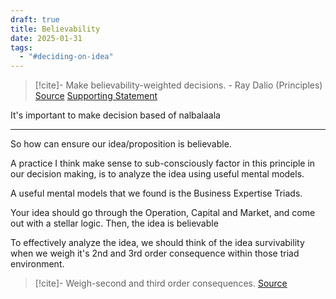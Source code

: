 ```yaml
---
draft: true
title: Believability
date: 2025-01-31
tags:
  - "#deciding-on-idea"
---
```

> [!cite]- Make believability-weighted decisions. - Ray Dalio (Principles)
> [Source](https://www.principles.com/principles/abd3ef46-c927-4828-bf2b-46a31f752bc2/)
> [Supporting Statement](https://www.principles.com/principles/38cf033e-3236-4274-86c3-379d9e2eeeb2/)

It's important to make decision based of nalbalaala

-----

So how can ensure our idea/proposition is believable. 

A practice I think make sense to sub-consciously factor in this principle in our decision making, is to analyze the idea using useful mental models. 

A useful mental models that we found is the Business Expertise Triads. 

Your idea should go through the Operation, Capital and Market, and come out with a stellar logic. Then, the idea is believable 

To effectively analyze the idea, we should think of the idea survivability when we weigh it's 2nd and 3rd order consequence within those triad environment. 

> [!cite]- Weigh-second and third order consequences. 
> [Source](https://www.principles.com/principles/060a4d9c-4fd7-491a-bce8-631ec85bf397/)
